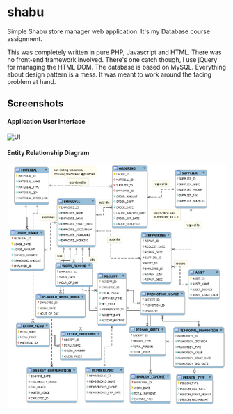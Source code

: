 # shabu
Simple Shabu store manager web application. It's my Database course assignment.

This was completely written in pure PHP, Javascript and HTML. There was no front-end framework involved. There's one catch though, I use jQuery for managing the HTML DOM. The database is based on MySQL. Everything about design pattern is a mess. It was meant to work around the facing problem at hand.

## Screenshots
#### Application User Interface
![UI](UI.png "User Interface")
#### Entity Relationship Diagram
![ERD](ERD.png "Entity Relationship Diagram")

